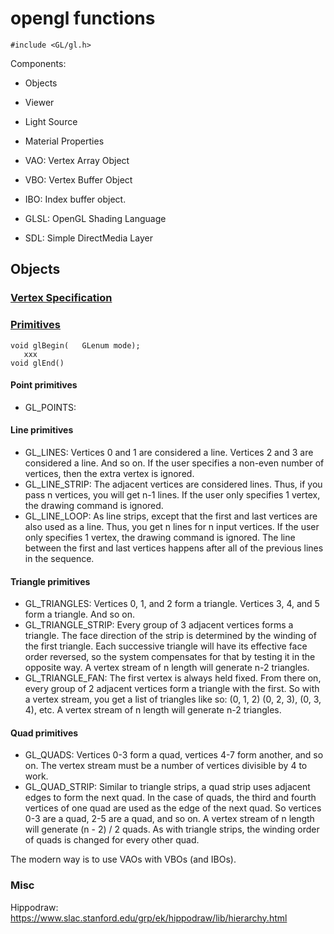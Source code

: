 # opengl functions
```
#include <GL/gl.h>
```
Components:
- Objects
- Viewer
- Light Source
- Material Properties

- VAO: Vertex Array Object
- VBO: Vertex Buffer Object
- IBO: Index buffer object.

- GLSL: OpenGL Shading Language
- SDL: Simple DirectMedia Layer

## Objects
### [Vertex Specification](https://www.khronos.org/opengl/wiki/Vertex_Specification)
### [Primitives](https://www.khronos.org/opengl/wiki/Primitive)
```
void glBegin(	GLenum mode);
   xxx   
void glEnd()
```
#### Point primitives
- GL_POINTS:
#### Line primitives
- GL_LINES: Vertices 0 and 1 are considered a line. Vertices 2 and 3 are considered a line. And so on. If the user specifies a non-even number of vertices, then the extra vertex is ignored.
- GL_LINE_STRIP: The adjacent vertices are considered lines. Thus, if you pass n vertices, you will get n-1 lines. If the user only specifies 1 vertex, the drawing command is ignored.
- GL_LINE_LOOP: As line strips, except that the first and last vertices are also used as a line. Thus, you get n lines for n input vertices. If the user only specifies 1 vertex, the drawing command is ignored. The line between the first and last vertices happens after all of the previous lines in the sequence.
#### Triangle primitives
- GL_TRIANGLES: Vertices 0, 1, and 2 form a triangle. Vertices 3, 4, and 5 form a triangle. And so on.
- GL_TRIANGLE_STRIP: Every group of 3 adjacent vertices forms a triangle. The face direction of the strip is determined by the winding of the first triangle. Each successive triangle will have its effective face order reversed, so the system compensates for that by testing it in the opposite way. A vertex stream of n length will generate n-2 triangles.
- GL_TRIANGLE_FAN: The first vertex is always held fixed. From there on, every group of 2 adjacent vertices form a triangle with the first. So with a vertex stream, you get a list of triangles like so: (0, 1, 2) (0, 2, 3), (0, 3, 4), etc. A vertex stream of n length will generate n-2 triangles.   
#### Quad primitives
- GL_QUADS: Vertices 0-3 form a quad, vertices 4-7 form another, and so on. The vertex stream must be a number of vertices divisible by 4 to work.
- GL_QUAD_STRIP: Similar to triangle strips, a quad strip uses adjacent edges to form the next quad. In the case of quads, the third and fourth vertices of one quad are used as the edge of the next quad. So vertices 0-3 are a quad, 2-5 are a quad, and so on. A vertex stream of n length will generate (n - 2) / 2 quads. As with triangle strips, the winding order of quads is changed for every other quad.
    
The modern way is to use VAOs with VBOs (and IBOs).


### Misc
Hippodraw: https://www.slac.stanford.edu/grp/ek/hippodraw/lib/hierarchy.html

